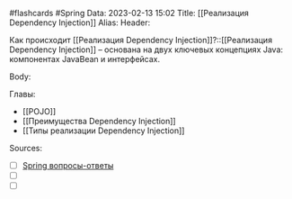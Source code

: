 #flashcards #Spring 
Data: 2023-02-13 15:02
Title: [[Реализация Dependency Injection]]
Alias:
Header:

Как происходит [[Реализация Dependency Injection]]?::[[Реализация Dependency Injection]] – основана на двух ключевых концепциях Java: компонентах JavaBean и интерфейсах.
<!--SR:!2023-03-12,1,130-->


Body:







Главы:
- [[POJO]]
- [[Преимущества Dependency Injection]]
- [[Типы реализации Dependency Injection]]


Sources:
- [ ] [Spring вопросы-ответы](https://docs.google.com/document/d/1eFbKDhPfud_Kj07jHhj-OmZuEfHYWe4HaLUW4pRkZ9U/edit#heading=h.26f0p2oxn1f9)
- [ ] []()
- [ ] []()
